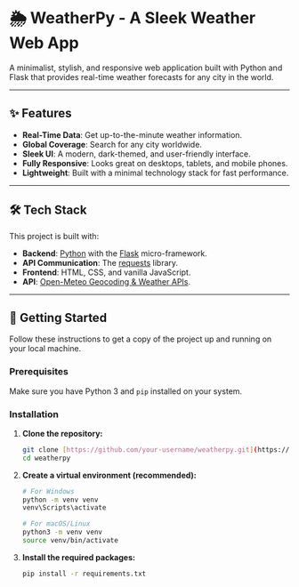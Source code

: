 
# 🌦️ WeatherPy - A Sleek Weather Web App

A minimalist, stylish, and responsive web application built with Python and Flask that provides real-time weather forecasts for any city in the world.


---

## ✨ Features

-   **Real-Time Data**: Get up-to-the-minute weather information.
-   **Global Coverage**: Search for any city worldwide.
-   **Sleek UI**: A modern, dark-themed, and user-friendly interface.
-   **Fully Responsive**: Looks great on desktops, tablets, and mobile phones.
-   **Lightweight**: Built with a minimal technology stack for fast performance.

---

## 🛠️ Tech Stack

This project is built with:

-   **Backend**: [Python](https://www.python.org/) with the [Flask](https://flask.palletsprojects.com/) micro-framework.
-   **API Communication**: The [requests](https://requests.readthedocs.io/en/latest/) library.
-   **Frontend**: HTML, CSS, and vanilla JavaScript.
-   **API**: [Open-Meteo Geocoding & Weather APIs](https://open-meteo.com/).

---

## 🚀 Getting Started

Follow these instructions to get a copy of the project up and running on your local machine.

### Prerequisites

Make sure you have Python 3 and `pip` installed on your system.

### Installation

1.  **Clone the repository:**
    ```bash
    git clone [https://github.com/your-username/weatherpy.git](https://github.com/your-username/weatherpy.git)
    cd weatherpy
    ```

2.  **Create a virtual environment (recommended):**
    ```bash
    # For Windows
    python -m venv venv
    venv\Scripts\activate

    # For macOS/Linux
    python3 -m venv venv
    source venv/bin/activate
    ```

3.  **Install the required packages:**
    ```bash
    pip install -r requirements.txt
    ```

